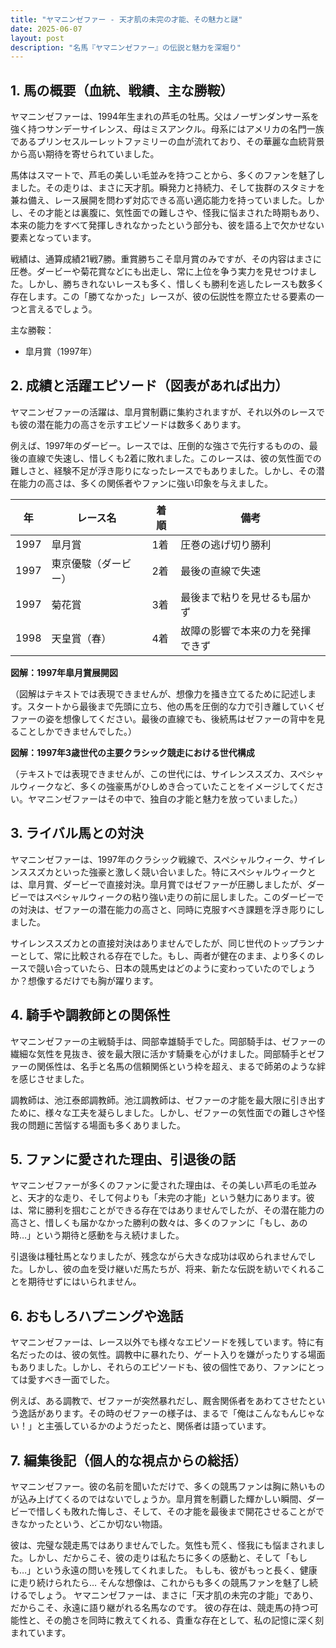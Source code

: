 ```yaml
---
title: "ヤマニンゼファー - 天才肌の未完の才能、その魅力と謎"
date: 2025-06-07
layout: post
description: "名馬『ヤマニンゼファー』の伝説と魅力を深堀り"
---
```


## 1. 馬の概要（血統、戦績、主な勝鞍）

ヤマニンゼファーは、1994年生まれの芦毛の牡馬。父はノーザンダンサー系を強く持つサンデーサイレンス、母はミスアンクル。母系にはアメリカの名門一族であるプリンセスルーレットファミリーの血が流れており、その華麗な血統背景から高い期待を寄せられていました。

馬体はスマートで、芦毛の美しい毛並みを持つことから、多くのファンを魅了しました。その走りは、まさに天才肌。瞬発力と持続力、そして抜群のスタミナを兼ね備え、レース展開を問わず対応できる高い適応能力を持っていました。しかし、その才能とは裏腹に、気性面での難しさや、怪我に悩まされた時期もあり、本来の能力をすべて発揮しきれなかったという部分も、彼を語る上で欠かせない要素となっています。

戦績は、通算成績21戦7勝。重賞勝ちこそ皐月賞のみですが、その内容はまさに圧巻。ダービーや菊花賞などにも出走し、常に上位を争う実力を見せつけました。しかし、勝ちきれないレースも多く、惜しくも勝利を逃したレースも数多く存在します。この「勝てなかった」レースが、彼の伝説性を際立たせる要素の一つと言えるでしょう。


主な勝鞍：
* 皐月賞（1997年）


## 2. 成績と活躍エピソード（図表があれば出力）

ヤマニンゼファーの活躍は、皐月賞制覇に集約されますが、それ以外のレースでも彼の潜在能力の高さを示すエピソードは数多くあります。

例えば、1997年のダービー。レースでは、圧倒的な強さで先行するものの、最後の直線で失速し、惜しくも2着に敗れました。このレースは、彼の気性面での難しさと、経験不足が浮き彫りになったレースでもありました。しかし、その潜在能力の高さは、多くの関係者やファンに強い印象を与えました。

| 年 | レース名          | 着順 | 備考                               |
|---|-----------------|-----|------------------------------------|
| 1997 | 皐月賞          | 1着 | 圧巻の逃げ切り勝利                 |
| 1997 | 東京優駿（ダービー）| 2着 | 最後の直線で失速                    |
| 1997 | 菊花賞          | 3着 | 最後まで粘りを見せるも届かず       |
| 1998 | 天皇賞（春）    | 4着 | 故障の影響で本来の力を発揮できず     |


**図解：1997年皐月賞展開図**

（図解はテキストでは表現できませんが、想像力を掻き立てるために記述します。スタートから最後まで先頭に立ち、他の馬を圧倒的な力で引き離していくゼファーの姿を想像してください。最後の直線でも、後続馬はゼファーの背中を見ることしかできませんでした。）

**図解：1997年3歳世代の主要クラシック競走における世代構成**

（テキストでは表現できませんが、この世代には、サイレンススズカ、スペシャルウィークなど、多くの強豪馬がひしめき合っていたことをイメージしてください。ヤマニンゼファーはその中で、独自の才能と魅力を放っていました。）


## 3. ライバル馬との対決

ヤマニンゼファーは、1997年のクラシック戦線で、スペシャルウィーク、サイレンススズカといった強豪と激しく競い合いました。特にスペシャルウィークとは、皐月賞、ダービーで直接対決。皐月賞ではゼファーが圧勝しましたが、ダービーではスペシャルウィークの粘り強い走りの前に屈しました。このダービーでの対決は、ゼファーの潜在能力の高さと、同時に克服すべき課題を浮き彫りにしました。

サイレンススズカとの直接対決はありませんでしたが、同じ世代のトップランナーとして、常に比較される存在でした。もし、両者が健在のまま、より多くのレースで競い合っていたら、日本の競馬史はどのように変わっていたのでしょうか？想像するだけでも胸が躍ります。


## 4. 騎手や調教師との関係性

ヤマニンゼファーの主戦騎手は、岡部幸雄騎手でした。岡部騎手は、ゼファーの繊細な気性を見抜き、彼を最大限に活かす騎乗を心がけました。岡部騎手とゼファーの関係性は、名手と名馬の信頼関係という枠を超え、まるで師弟のような絆を感じさせました。

調教師は、池江泰郎調教師。池江調教師は、ゼファーの才能を最大限に引き出すために、様々な工夫を凝らしました。しかし、ゼファーの気性面での難しさや怪我の問題に苦悩する場面も多くありました。


## 5. ファンに愛された理由、引退後の話

ヤマニンゼファーが多くのファンに愛された理由は、その美しい芦毛の毛並みと、天才的な走り、そして何よりも「未完の才能」という魅力にあります。彼は、常に勝利を掴むことができる存在ではありませんでしたが、その潜在能力の高さと、惜しくも届かなかった勝利の数々は、多くのファンに「もし、あの時…」という期待と感動を与え続けました。

引退後は種牡馬となりましたが、残念ながら大きな成功は収められませんでした。しかし、彼の血を受け継いだ馬たちが、将来、新たな伝説を紡いでくれることを期待せずにはいられません。


## 6. おもしろハプニングや逸話

ヤマニンゼファーは、レース以外でも様々なエピソードを残しています。特に有名だったのは、彼の気性。調教中に暴れたり、ゲート入りを嫌がったりする場面もありました。しかし、それらのエピソードも、彼の個性であり、ファンにとっては愛すべき一面でした。


例えば、ある調教で、ゼファーが突然暴れだし、厩舎関係者をあわてさせたという逸話があります。その時のゼファーの様子は、まるで「俺はこんなもんじゃない！」と主張しているかのようだったと、関係者は語っています。


## 7. 編集後記（個人的な視点からの総括）

ヤマニンゼファー。彼の名前を聞いただけで、多くの競馬ファンは胸に熱いものが込み上げてくるのではないでしょうか。皐月賞を制覇した輝かしい瞬間、ダービーで惜しくも敗れた悔しさ、そして、その才能を最後まで開花させることができなかったという、どこか切ない物語。

彼は、完璧な競走馬ではありませんでした。気性も荒く、怪我にも悩まされました。しかし、だからこそ、彼の走りは私たちに多くの感動と、そして「もしも…」という永遠の問いを残してくれました。  もしも、彼がもっと長く、健康に走り続けられたら…  そんな想像は、これからも多くの競馬ファンを魅了し続けるでしょう。  ヤマニンゼファーは、まさに「天才肌の未完の才能」であり、だからこそ、永遠に語り継がれる名馬なのです。  彼の存在は、競走馬の持つ可能性と、その脆さを同時に教えてくれる、貴重な存在として、私の記憶に深く刻まれています。
